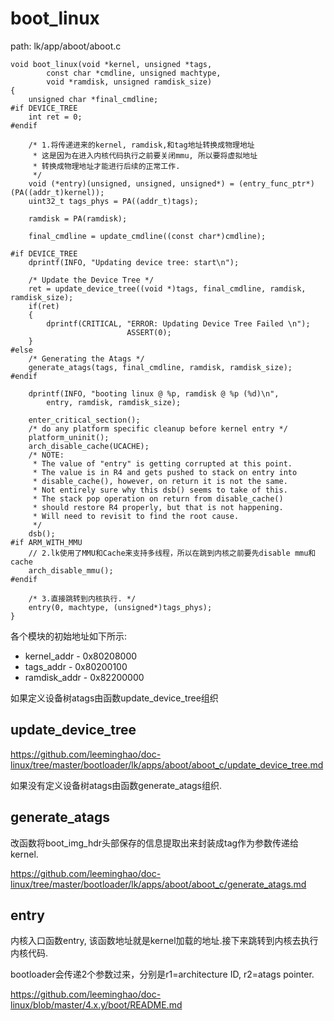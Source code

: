 boot_linux
========================================

path: lk/app/aboot/aboot.c
```
void boot_linux(void *kernel, unsigned *tags,
        const char *cmdline, unsigned machtype,
        void *ramdisk, unsigned ramdisk_size)
{
    unsigned char *final_cmdline;
#if DEVICE_TREE
    int ret = 0;
#endif

    /* 1.将传递进来的kernel, ramdisk,和tag地址转换成物理地址
     * 这是因为在进入内核代码执行之前要关闭mmu, 所以要将虚拟地址
     * 转换成物理地址才能进行后续的正常工作.
     */
    void (*entry)(unsigned, unsigned, unsigned*) = (entry_func_ptr*)(PA((addr_t)kernel));
    uint32_t tags_phys = PA((addr_t)tags);

    ramdisk = PA(ramdisk);

    final_cmdline = update_cmdline((const char*)cmdline);

#if DEVICE_TREE
    dprintf(INFO, "Updating device tree: start\n");

    /* Update the Device Tree */
    ret = update_device_tree((void *)tags, final_cmdline, ramdisk, ramdisk_size);
    if(ret)
    {
        dprintf(CRITICAL, "ERROR: Updating Device Tree Failed \n");
                          ASSERT(0);
    }
#else
    /* Generating the Atags */
    generate_atags(tags, final_cmdline, ramdisk, ramdisk_size);
#endif

    dprintf(INFO, "booting linux @ %p, ramdisk @ %p (%d)\n",
        entry, ramdisk, ramdisk_size);

    enter_critical_section();
    /* do any platform specific cleanup before kernel entry */
    platform_uninit();
    arch_disable_cache(UCACHE);
    /* NOTE:
     * The value of "entry" is getting corrupted at this point.
     * The value is in R4 and gets pushed to stack on entry into
     * disable_cache(), however, on return it is not the same.
     * Not entirely sure why this dsb() seems to take of this.
     * The stack pop operation on return from disable_cache()
     * should restore R4 properly, but that is not happening.
     * Will need to revisit to find the root cause.
     */
    dsb();
#if ARM_WITH_MMU
    // 2.lk使用了MMU和Cache来支持多线程，所以在跳到内核之前要先disable mmu和cache
    arch_disable_mmu();
#endif

    /* 3.直接跳转到内核执行. */
    entry(0, machtype, (unsigned*)tags_phys);
}
```

各个模块的初始地址如下所示:

* kernel_addr - 0x80208000
* tags_addr - 0x80200100
* ramdisk_addr -  0x82200000

如果定义设备树atags由函数update_device_tree组织

update_device_tree
----------------------------------------

https://github.com/leeminghao/doc-linux/tree/master/bootloader/lk/apps/aboot/aboot_c/update_device_tree.md

如果没有定义设备树atags由函数generate_atags组织.

generate_atags
----------------------------------------

改函数将boot_img_hdr头部保存的信息提取出来封装成tag作为参数传递给kernel.

https://github.com/leeminghao/doc-linux/tree/master/bootloader/lk/apps/aboot/aboot_c/generate_atags.md

entry
----------------------------------------

内核入口函数entry, 该函数地址就是kernel加载的地址.接下来跳转到内核去执行内核代码.

bootloader会传递2个参数过来，分别是r1=architecture ID, r2=atags pointer.

https://github.com/leeminghao/doc-linux/blob/master/4.x.y/boot/README.md
